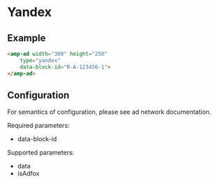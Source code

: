 <!---
Copyright 2017 The AMP HTML Authors. All Rights Reserved.

Licensed under the Apache License, Version 2.0 (the "License");
you may not use this file except in compliance with the License.
You may obtain a copy of the License at

      http://www.apache.org/licenses/LICENSE-2.0

Unless required by applicable law or agreed to in writing, software
distributed under the License is distributed on an "AS-IS" BASIS,
WITHOUT WARRANTIES OR CONDITIONS OF ANY KIND, either express or implied.
See the License for the specific language governing permissions and
limitations under the License.
-->

# Yandex

## Example

```html
<amp-ad width="300" height="250"
    type="yandex"
    data-block-id="R-A-123456-1">
</amp-ad>
```

## Configuration

For semantics of configuration, please see ad network documentation.


Required parameters:

- data-block-id

Supported parameters:
- data
- isAdfox